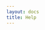 ```yaml
---
layout: docs
title: Help
---
```


<script data-jsd-embedded data-key="67a5abd4-e5c1-4cda-a1af-6f2f6e9f515b" data-base-url="https://jsd-widget.atlassian.com" src="https://jsd-widget.atlassian.com/assets/embed.js"></script>